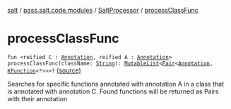 [salt](../../index.md) / [pass.salt.code.modules](../index.md) / [SaltProcessor](index.md) / [processClassFunc](./process-class-func.md)

# processClassFunc

`fun <reified C : `[`Annotation`](https://kotlinlang.org/api/latest/jvm/stdlib/kotlin/-annotation/index.html)`, reified A : `[`Annotation`](https://kotlinlang.org/api/latest/jvm/stdlib/kotlin/-annotation/index.html)`> processClassFunc(className: `[`String`](https://kotlinlang.org/api/latest/jvm/stdlib/kotlin/-string/index.html)`): `[`MutableList`](https://kotlinlang.org/api/latest/jvm/stdlib/kotlin.collections/-mutable-list/index.html)`<`[`Pair`](https://kotlinlang.org/api/latest/jvm/stdlib/kotlin/-pair/index.html)`<`[`Annotation`](https://kotlinlang.org/api/latest/jvm/stdlib/kotlin/-annotation/index.html)`, `[`KFunction`](https://kotlinlang.org/api/latest/jvm/stdlib/kotlin.reflect/-k-function/index.html)`<*>>>?` [(source)](https://github.com/kurbaniec-tgm/salt/tree/master/code/modules/SaltProcessor.kt#L109)

Searches for specific functions annotated with annotation A in a class that is annotated with annotation C.
Found functions will be returned as Pairs with their annotation

